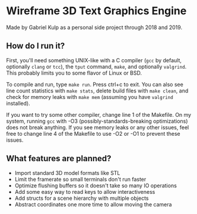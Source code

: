 # Wireframe 3D Text Graphics Engine
Made by Gabriel Kulp as a personal side project through 2018 and 2019.

## How do I run it?
First, you'll need something UNIX-like with a C compiler (`gcc` by default, optionally `clang` or `tcc`), the `tput` command, `make`, and optionally `valgrind`. This probably limits you to some flavor of Linux or BSD.

To compile and run, type `make run`. Press ctrl+c to exit. You can also see line count statistics with `make stats`, delete build files with `make clean`, and check for memory leaks with `make mem` (assuming you have `valgrind` installed).

If you want to try some other compiler, change line 1 of the Makefile. On my system, running `gcc` with -O3 (possibly-standards-breaking optimizations) does not break anything. If you see memory leaks or any other issues, feel free to change line 4 of the Makefile to use -O2 or -O1 to prevent these issues.


## What features are planned?
* Import standard 3D model formats like STL
* Limit the framerate so small terminals don't run faster
* Optimize flushing buffers so it doesn't take so many IO operations
* Add some easy way to read keys to allow interactiveness
* Add structs for a scene hierarchy with multiple objects
* Abstract coordinates one more time to allow moving the camera
